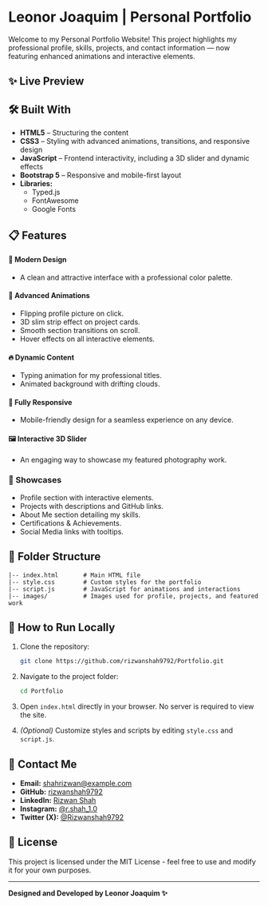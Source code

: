 # Leonor Joaquim | Personal Portfolio

Welcome to my Personal Portfolio Website!
This project highlights my professional profile, skills, projects, and contact information — now featuring enhanced animations and interactive elements.

## ✨ Live Preview

<!-- Missing the live preview bit, have to work on the deployment-->

## 🛠️ Built With

* **HTML5** – Structuring the content
* **CSS3** – Styling with advanced animations, transitions, and responsive design
* **JavaScript** – Frontend interactivity, including a 3D slider and dynamic effects
* **Bootstrap 5** – Responsive and mobile-first layout
* **Libraries:**
  * Typed.js
  * FontAwesome
  * Google Fonts

## 📋 Features

#### 🎨 Modern Design

* A clean and attractive interface with a professional color palette.

#### 🌟 Advanced Animations

* Flipping profile picture on click.
* 3D slim strip effect on project cards.
* Smooth section transitions on scroll.
* Hover effects on all interactive elements.

#### 🔥 Dynamic Content

* Typing animation for my professional titles.
* Animated background with drifting clouds.

#### 📱 Fully Responsive

* Mobile-friendly design for a seamless experience on any device.

#### 🖼️ Interactive 3D Slider

* An engaging way to showcase my featured photography work.

### 📂 Showcases

* Profile section with interactive elements.
* Projects with descriptions and GitHub links.
* About Me section detailing my skills.
* Certifications & Achievements.
* Social Media links with tooltips.

## 📂 Folder Structure

```
|-- index.html       # Main HTML file
|-- style.css        # Custom styles for the portfolio
|-- script.js        # JavaScript for animations and interactions
|-- images/          # Images used for profile, projects, and featured work
```

## 🧐 How to Run Locally

1. Clone the repository:

   ```bash
   git clone https://github.com/rizwanshah9792/Portfolio.git
   ```
2. Navigate to the project folder:

   ```bash
   cd Portfolio
   ```
3. Open `index.html` directly in your browser. No server is required to view the site.
4. *(Optional)* Customize styles and scripts by editing `style.css` and `script.js`.

## 📧 Contact Me

* **Email:** [shahrizwan@example.com](mailto:shahrizwan@example.com)
* **GitHub:** [rizwanshah9792](https://github.com/rizwanshah9792)
* **LinkedIn:** [Rizwan Shah](https://www.linkedin.com/in/rizwan-shah-574851166/)
* **Instagram:** [@r.shah\_1.0](https://www.instagram.com/r.shah_1.0/)
* **Twitter (X):** [@Rizwanshah9792](https://x.com/Rizwanshah9792)

## 📜 License

This project is licensed under the MIT License - feel free to use and modify it for your own purposes.

---

**Designed and Developed by Leonor Joaquim ✨**
